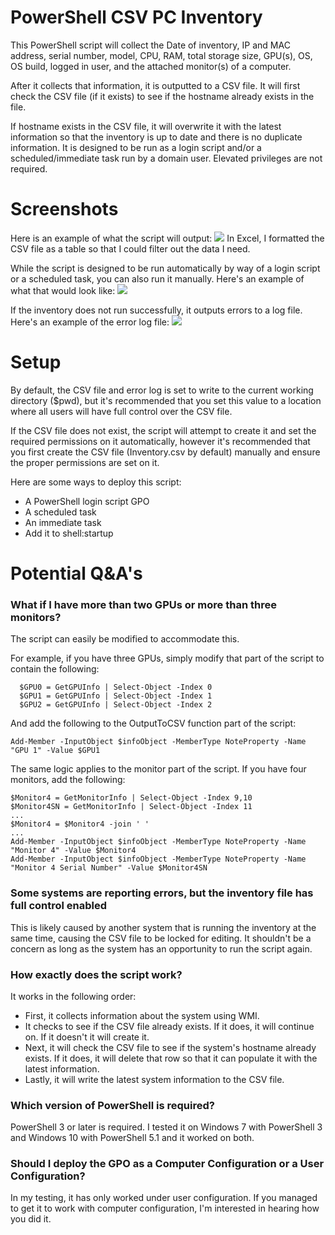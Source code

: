 # PowerShell CSV PC Inventory
This PowerShell script will collect the Date of inventory, IP and MAC address, serial number, model, CPU, RAM, total storage size, GPU(s), OS, OS build, logged in user, and the attached monitor(s) of a computer.

After it collects that information, it is outputted to a CSV file. It will first check the CSV file (if it exists) to see if the hostname already exists in the file. 

If hostname exists in the CSV file, it will overwrite it with the latest information so that the inventory is up to date and there is no duplicate information.
 It is designed to be run as a login script and/or a scheduled/immediate task run by a domain user. Elevated privileges are not required.
#  Screenshots
Here is an example of what the script will output:
![](https://raw.githubusercontent.com/sbirdsill/PowerShell-PC-Inventory/master/Images/Sample.png)
In Excel, I formatted the CSV file as a table so that I could filter out the data I need.

While the script is designed to be run automatically by way of a login script or a scheduled task, you can also run it manually. Here's an example of what that would look like:
![](https://raw.githubusercontent.com/sbirdsill/PowerShell-PC-Inventory/master/Images/Run.png)

If the inventory does not run successfully, it outputs errors to a log file. Here's an example of the error log file:
![](https://raw.githubusercontent.com/sbirdsill/PowerShell-PC-Inventory/master/Images/ErrorLog.png)

# Setup
By default, the CSV file and error log is set to write to the current working directory ($pwd), but it's recommended that you set this value to a location where all users will have full control over the CSV file.

If the CSV file does not exist, the script will attempt to create it and set the required permissions on it automatically, however it's recommended that you first create the CSV file (Inventory.csv by default) manually and ensure the proper permissions are set on it.

Here are some ways to deploy this script:
- A PowerShell login script GPO
- A scheduled task
- An immediate task
- Add it to shell:startup

# Potential Q&A's
### What if I have more than two GPUs or more than three monitors?
The script can easily be modified to accommodate this.

For example, if you have three GPUs, simply modify that part of the script to contain the following:

      $GPU0 = GetGPUInfo | Select-Object -Index 0
      $GPU1 = GetGPUInfo | Select-Object -Index 1
      $GPU2 = GetGPUInfo | Select-Object -Index 2

And add the following to the OutputToCSV function part of the script:

    Add-Member -InputObject $infoObject -MemberType NoteProperty -Name "GPU 1" -Value $GPU1

The same logic applies to the monitor part of the script. If you have four monitors, add the following:

    $Monitor4 = GetMonitorInfo | Select-Object -Index 9,10
    $Monitor4SN = GetMonitorInfo | Select-Object -Index 11
    ...
    $Monitor4 = $Monitor4 -join ' '
    ...
	Add-Member -InputObject $infoObject -MemberType NoteProperty -Name "Monitor 4" -Value $Monitor4
    Add-Member -InputObject $infoObject -MemberType NoteProperty -Name "Monitor 4 Serial Number" -Value $Monitor4SN

### Some systems are reporting errors, but the inventory file has full control enabled
This is likely caused by another system that is running the inventory at the same time, causing the CSV file to be locked for editing. It shouldn't be a concern as long as the system has an opportunity to run the script again.

### How exactly does the script work?
It works in the following order:
- First, it collects information about the system using WMI.
- It checks to see if the CSV file already exists. If it does, it will continue on. If it doesn't it will create it.
- Next, it will check the CSV file to see if the system's hostname already exists. If it does, it will delete that row so that it can populate it with the latest information.
- Lastly, it will write the latest system information to the CSV file.

### Which version of PowerShell is required?
PowerShell 3 or later is required. I tested it on Windows 7 with PowerShell 3 and Windows 10 with PowerShell 5.1 and it worked on both.

### Should I deploy the GPO as a Computer Configuration or a User Configuration?
In my testing, it has only worked under user configuration. If you managed to get it to work with computer configuration, I'm interested in hearing how you did it.
